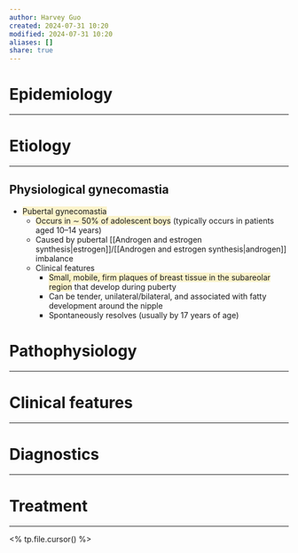 ```yaml
---
author: Harvey Guo
created: 2024-07-31 10:20
modified: 2024-07-31 10:20
aliases: []
share: true
---
```

# Epidemiology
---


# Etiology
---
## Physiological gynecomastia
- <span style="background:rgba(240, 200, 0, 0.2)">Pubertal gynecomastia</span> 
	- <span style="background:rgba(240, 200, 0, 0.2)">Occurs in ∼ 50% of adolescent boys</span> (typically occurs in patients aged 10–14 years)
	- Caused by pubertal [[Androgen and estrogen synthesis|estrogen]]/[[Androgen and estrogen synthesis|androgen]] imbalance 
	- Clinical features
		- <span style="background:rgba(240, 200, 0, 0.2)">Small, mobile, firm plaques of breast tissue in the subareolar region</span> that develop during puberty
		- Can be tender, unilateral/bilateral, and associated with fatty development around the nipple
		- Spontaneously resolves (usually by 17 years of age) 

# Pathophysiology
---


# Clinical features
---


# Diagnostics
---


# Treatment
---
<% tp.file.cursor() %>
